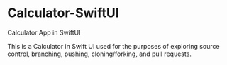# Calculator-SwiftUI
Calculator App in SwiftUI

This is a Calculator in Swift UI used for the purposes of exploring source control, branching, pushing, cloning/forking, and pull requests.
